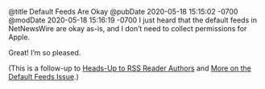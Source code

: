 @title Default Feeds Are Okay
@pubDate 2020-05-18 15:15:02 -0700
@modDate 2020-05-18 15:16:19 -0700
I just heard that the default feeds in NetNewsWire are okay as-is, and I don’t need to collect permissions for Apple.

Great! I’m so pleased.

(This is a follow-up to [Heads-Up to RSS Reader Authors](https://inessential.com/2020/05/10/heads_up_to_rss_reader_authors) and [More on the Default Feeds Issue](https://inessential.com/2020/05/11/more_on_the_default_feeds_issue).)
